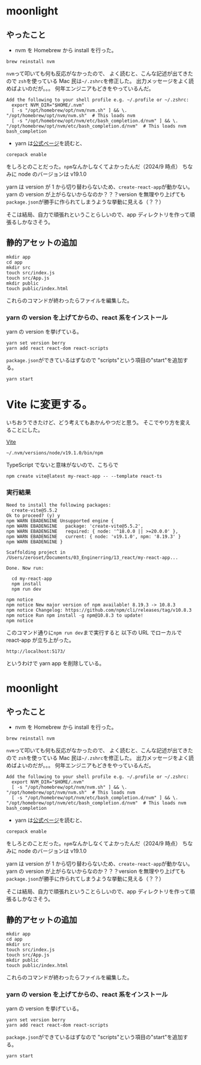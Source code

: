 # moonlight

## やったこと

- nvm を Homebrew から install を行った。

```shell
brew reinstall nvm
```

`nvm`って叩いても何も反応がなかったので、
よく読むと、こんな記述が出てきたので
`zsh`を使っている Mac 民は`~/.zshrc`を修正した。
出力メッセージをよく読めばよいのだが。。。
何年エンジニアもどきをやっているんだ。

```
Add the following to your shell profile e.g. ~/.profile or ~/.zshrc:
  export NVM_DIR="$HOME/.nvm"
  [ -s "/opt/homebrew/opt/nvm/nvm.sh" ] && \. "/opt/homebrew/opt/nvm/nvm.sh"  # This loads nvm
  [ -s "/opt/homebrew/opt/nvm/etc/bash_completion.d/nvm" ] && \. "/opt/homebrew/opt/nvm/etc/bash_completion.d/nvm"  # This loads nvm bash_completion
```

- yarn は[公式ページ](https://yarnpkg.com/getting-started/install)を読むと、

```shell
corepack enable
```

をしろとのことだった。`npm`なんかしなくてよかったんだ（2024/9 時点）
ちなみに node のバージョンは v19.1.0

yarn は version が 1 から切り替わらないため、`create-react-app`が動かない。
yarn の version が上がらないからなのか？？？version を無理やり上げても
`package.json`が勝手に作られてしまうような挙動に見える（？？）

そこは結局、自力で頑張れということらしいので、app ディレクトリを作って頑張るしかなさそう。

## 静的アセットの追加

```shell
mkdir app
cd app
mkdir src
touch src/index.js
touch src/App.js
mkdir public
touch public/index.html
```

これらのコマンドが終わったらファイルを編集した。

### yarn の version を上げてからの、react 系をインストール

yarn の version を挙げている。

```shell
yarn set version berry
yarn add react react-dom react-scripts
```

`package.json`ができているはずなので
"scripts"という項目の"start"を追加する。

```shell
yarn start
```

# Vite に変更する。

いちおうできたけど、どう考えてもあかんやつだと思う。
そこでやり方を変えることにした。

[Vite](https://ja.vitejs.dev/guide/)

```
~/.nvm/versions/node/v19.1.0/bin/npm
```

TypeScript でないと意味がないので、こちらで

```
npm create vite@latest my-react-app -- --template react-ts
```

### 実行結果

```
Need to install the following packages:
  create-vite@5.5.2
Ok to proceed? (y) y
npm WARN EBADENGINE Unsupported engine {
npm WARN EBADENGINE   package: 'create-vite@5.5.2',
npm WARN EBADENGINE   required: { node: '^18.0.0 || >=20.0.0' },
npm WARN EBADENGINE   current: { node: 'v19.1.0', npm: '8.19.3' }
npm WARN EBADENGINE }

Scaffolding project in /Users/zeroset/Documents/03_Enginerring/13_react/my-react-app...

Done. Now run:

  cd my-react-app
  npm install
  npm run dev

npm notice
npm notice New major version of npm available! 8.19.3 -> 10.8.3
npm notice Changelog: https://github.com/npm/cli/releases/tag/v10.8.3
npm notice Run npm install -g npm@10.8.3 to update!
npm notice
```

このコマンド通りに`npm run dev`まで実行すると
以下の URL でローカルで react-app が立ち上がった。

```
http://localhost:5173/
```

というわけで yarn app を削除している。

# moonlight

## やったこと

- nvm を Homebrew から install を行った。

```shell
brew reinstall nvm
```

`nvm`って叩いても何も反応がなかったので、
よく読むと、こんな記述が出てきたので
`zsh`を使っている Mac 民は`~/.zshrc`を修正した。
出力メッセージをよく読めばよいのだが。。。
何年エンジニアもどきをやっているんだ。

```
Add the following to your shell profile e.g. ~/.profile or ~/.zshrc:
  export NVM_DIR="$HOME/.nvm"
  [ -s "/opt/homebrew/opt/nvm/nvm.sh" ] && \. "/opt/homebrew/opt/nvm/nvm.sh"  # This loads nvm
  [ -s "/opt/homebrew/opt/nvm/etc/bash_completion.d/nvm" ] && \. "/opt/homebrew/opt/nvm/etc/bash_completion.d/nvm"  # This loads nvm bash_completion
```

- yarn は[公式ページ](https://yarnpkg.com/getting-started/install)を読むと、

```shell
corepack enable
```

をしろとのことだった。`npm`なんかしなくてよかったんだ（2024/9 時点）
ちなみに node のバージョンは v19.1.0

yarn は version が 1 から切り替わらないため、`create-react-app`が動かない。
yarn の version が上がらないからなのか？？？version を無理やり上げても
`package.json`が勝手に作られてしまうような挙動に見える（？？）

そこは結局、自力で頑張れということらしいので、app ディレクトリを作って頑張るしかなさそう。

## 静的アセットの追加

```shell
mkdir app
cd app
mkdir src
touch src/index.js
touch src/App.js
mkdir public
touch public/index.html
```

これらのコマンドが終わったらファイルを編集した。

### yarn の version を上げてからの、react 系をインストール

yarn の version を挙げている。

```shell
yarn set version berry
yarn add react react-dom react-scripts
```

`package.json`ができているはずなので
"scripts"という項目の"start"を追加する。

```shell
yarn start
```
